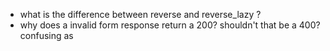 - what is the difference between reverse and reverse_lazy ?
- why does a invalid form response return a 200? shouldn't that be a 400? confusing as
